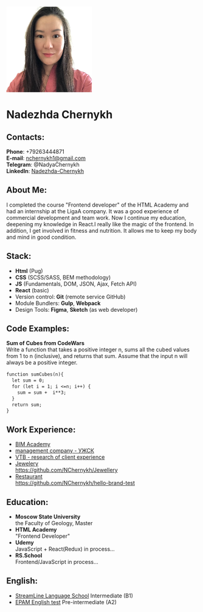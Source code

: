 [<img src="./myPhoto.jpg" width="225"/>](./myPhoto.jpg)

# Nadezhda Chernykh

## Contacts:

__Phone__: +79263444871<br/>
__E-mail__: nchernykh1@gmail.com<br/>
__Telegram__: @NadyaChernykh<br/>
__LinkedIn__: [Nadezhda-Chernykh](https://www.linkedin.com/in/nadezhda-chernykh-0ba888262/)

## About Me:

I completed the course "Frontend developer" of the HTML Academy and had an internship at the LigaA company. It was a good experience of commercial development and team work. Now I continue my education, deepening my knowledge in React.I really like the magic of the frontend. In addition, I get involved in fitness and nutrition. It allows me to keep my body and mind in good condition.

## Stack:

* __Html__ (Pug)
* __CSS__ (SCSS/SASS, BEM methodology)
* __JS__ (Fundamentals, DOM, JSON, Ajax, Fetch API)
* __React__ (basic)
* Version control: __Git__ (remote service GitHub)
* Module Bundlers: __Gulp__, __Webpack__
* Design Tools: __Figma__, __Sketch__ (as web developer)

## Code Examples:

__Sum of Cubes from CodeWars__<br/>
Write a function that takes a positive integer n, sums all the cubed values from 1 to n (inclusive), and returns that sum. Assume that the input n will always be a positive integer.
```
function sumCubes(n){
  let sum = 0;
  for (let i = 1; i <=n; i++) {
    sum = sum +  i**3;
  }
  return sum;
}
```

##  Work Experience:

* [BIM Academy](https://bimacad.ru)
* [management company - УЖСК](https://rempuzhsk.ru)
* [VTB - research of client experience](https://digital.infografika.agency/vtb/clientexp/)
* [Jewelery](jewellery-jet.vercel.app)<br/>https://github.com/NChernykh/Jewellery
* [Restaurant](https://hello-brand-test-six.vercel.app/)<br/>https://github.com/NChernykh/hello-brand-test

## Education:

* __Moscow State University__<br/>
the Faculty of Geology,  Master
* __HTML Academy__<br/>
"Frontend Developer"
* __Udemy__<br/>
JavaScript + React(Redux) in process...
* __RS.School__<br/>
Frontend/JavaScript in process...

## English:

* [StreamLine Language School](https://pt.str.by/) Intermediate (B1)
* [EPAM English test](https://englex.ru/) Pre-intermediate (A2)